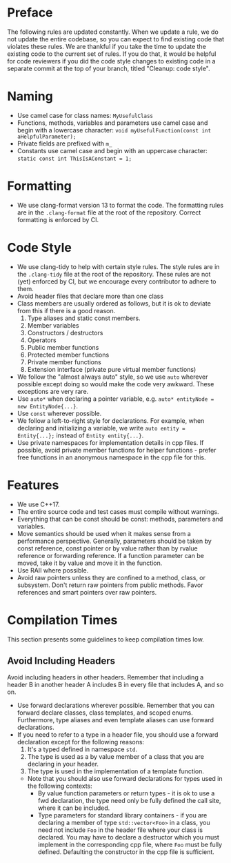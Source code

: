 # Preface
The following rules are updated constantly. When we update a rule, we do not update the entire codebase, so you can expect to find existing code that violates these rules. We are thankful if you take the time to update the existing code to the current set of rules. If you do that, it would be helpful for code reviewers if you did the code style changes to existing code in a separate commit at the top of your branch, titled "Cleanup: code style".

# Naming
- Use camel case for class names: `MyUsefulClass`
- Functions, methods, variables and parameters use camel case and begin with a lowercase character:
  `void myUsefulFunction(const int aHelpfulParameter);`
- Private fields are prefixed with `m_`
- Constants use camel case and begin with an uppercase character:
  `static const int ThisIsAConstant = 1;`

# Formatting
- We use clang-format version 13 to format the code. The formatting rules are in the `.clang-format` file at the root of the repository. Correct formatting is enforced by CI.

# Code Style
- We use clang-tidy to help with certain style rules. The style rules are in the `.clang-tidy` file at the root of the repository. These rules are not (yet) enforced by CI, but we encourage every contributor to adhere to them.
- Avoid header files that declare more than one class
- Class members are usually ordered as follows, but it is ok to deviate from this if there is a good reason.
  1. Type aliases and static const members.
  2. Member variables
  3. Constructors / destructors
  4. Operators
  5. Public member functions
  6. Protected member functions
  7. Private member functions
  8. Extension interface (private pure virtual member functions)
- We follow the "almost always auto" style, so we use `auto` wherever possible except doing so would make the code very awkward. These exceptions are very rare.
- Use `auto*` when declaring a pointer variable, e.g. `auto* entityNode = new EntityNode{...}`.
- Use `const` wherever possible.
- We follow a left-to-right style for declarations. For example, when declaring and initializing a variable, we write `auto entity = Entity{...};` instead of `Entity entity{...}`.
- Use private namespaces for implementation details in cpp files. If possible, avoid private member functions for helper functions - prefer free functions in an anonymous namespace in the cpp file for this.

# Features
- We use C++17.
- The entire source code and test cases must compile without warnings.
- Everything that can be const should be const: methods, parameters and variables.
- Move semantics should be used when it makes sense from a performance perspective. Generally, parameters should be taken by const reference, const pointer or by value rather than by rvalue reference or forwarding reference. If a function parameter can be moved, take it by value and move it in the function.
- Use RAII where possible.
- Avoid raw pointers unless they are confined to a method, class, or subsystem.
  Don't return raw pointers from public methods. Favor references and smart
  pointers over raw pointers.

# Compilation Times

This section presents some guidelines to keep compilation times low.

## Avoid Including Headers

Avoid including headers in other headers. Remember that including a header B in another header A includes B in every file that includes A, and so on.
- Use forward declarations wherever possible. Remember that you can forward declare classes, class templates, and
  scoped enums. Furthermore, type aliases and even template aliases can use forward declarations.
- If you need to refer to a type in a header file, you should use a forward declaration except for the following reasons:
  1. It's a typed defined in namespace `std`.
  2. The type is used as a by value member of a class that you are declaring in your header.
  3. The type is used in the implementation of a template function.
  - Note that you should also use forward declarations for types used in the following contexts:
    - By value function parameters or return types - it is ok to use a fwd declaration, the type need only be fully defined the call site, where it can be included.
    - Type parameters for standard library containers - if you are declaring a member of type `std::vector<Foo>` in a class, you need not include `Foo` in the header file where your class is declared. You may have to declare a destructor which you must implement in the corresponding cpp file, where `Foo` must be fully defined. Defaulting the constructor in the cpp file is sufficient.
